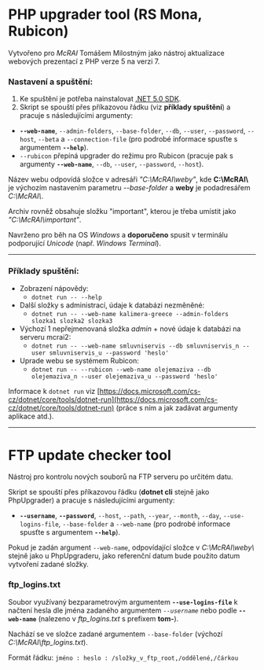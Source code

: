 # PHP upgrader tool (RS Mona, Rubicon)

Vytvořeno pro *McRAI* Tomášem Milostným jako nástroj aktualizace webových prezentací z PHP verze 5 na verzi 7.

### Nastavení a spuštění:

1. Ke spuštění je potřeba nainstalovat [.NET 5.0 SDK](https://dotnet.microsoft.com/download). 
2. Skript se spouští přes příkazovou řádku (viz **příklady spuštění**) a pracuje s následujícími argumenty:
  - **``--web-name``**, ``--admin-folders``, ``--base-folder``, ``--db``, ``--user``, ``--password``, ``--host``, ``--beta`` a ``--connection-file`` (pro podrobé informace spusťte s argumentem **``--help``**).
  - ``--rubicon`` přepíná upgrader do režimu pro Rubicon (pracuje pak s argumenty **``--web-name``**, ``--db``, ``--user``, ``--password``, ``--host``).

Název webu odpovídá složce v adresáři *"C:\McRAI\weby\"*, kde **C:\McRAI\\** je výchozím nastavením parametru *--base-folder* a **weby** je podadresářem *C:\McRAI\\*.

Archiv rovněž obsahuje složku "important", kterou je třeba umístit jako *"C:\McRAI\important"*.

Navrženo pro běh na OS *Windows* a **doporučeno** spusit v terminálu podporující *Unicode* (např. *Windows Terminal*).

---

### Příklady spuštění:

- Zobrazení nápovědy:
  - ``dotnet run -- --help``
- Další složky s administrací, údaje k databázi nezměněné:
  - ``dotnet run -- --web-name kalimera-greece --admin-folders slozka1 slozka2 slozka3``
- Výchozí 1 nepřejmenovaná složka *admin* + nové údaje k databázi na serveru mcrai2:
  - ``dotnet run -- --web-name smluvniservis --db smluvniservis_n --user smluvniservis_u --password 'heslo'``
- Uprade webu se systémem Rubicon:
  - ``dotnet run -- --rubicon --web-name olejemaziva --db olejemaziva_n --user olejemaziva_u --password 'heslo'``

Informace k ``dotnet run`` viz [https://docs.microsoft.com/cs-cz/dotnet/core/tools/dotnet-run](https://docs.microsoft.com/cs-cz/dotnet/core/tools/dotnet-run) (práce s ním a jak zadávat argumenty aplikace atd.).

---

# FTP update checker tool

Nástroj pro kontrolu nových souborů na FTP serveru po určitém datu.

Skript se spouští přes příkazovou řádku (**dotnet cli** stejně jako PhpUpgrader) a pracuje s následujícími argumenty:
  - **``--username``**, **``--password``**, ``--host``, ``--path``, ``--year``, ``--month``, ``--day``, ``--use-logins-file``, ``--base-folder`` a ``--web-name`` (pro podrobé informace spusťte s argumentem **``--help``**).

Pokud je zadán argument ``--web-name``, odpovídající složce v *C:\McRAI\weby\\* stejně jako u PhpUpgraderu, jako referenční datum bude použito datum vytvoření zadané složky.

### ftp_logins.txt

Soubor využívaný bezparametrovým argumentem **``--use-logins-file``** k načtení hesla dle jména zadaného argumentem *``--username``* nebo podle **``--web-name``** (nalezeno v *ftp_logins.txt* s prefixem **tom-**).

Nachází se ve složce zadané argumentem ``--base-folder`` (výchozí *C:\McRAI\ftp_logins.txt*).

Formát řádku: ``jméno : heslo : /složky_v_ftp_root,/oddělené,/čárkou``
